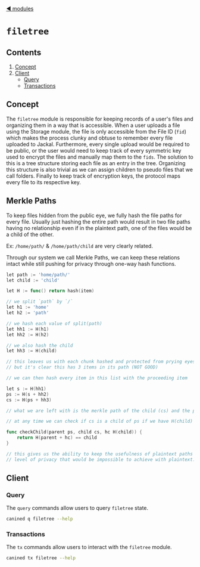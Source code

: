 <!--
order: 0
title: filetree Overview
parent:
  title: "filetree"
-->
[◀ modules](/x/README.md)

# `filetree`

## Contents
1. [Concept](#concept)
2. [Client](#client)
    + [Query](#query)
    + [Transactions](#transactions)


## Concept
The `filetree` module is responsible for keeping records of a user's files and organizing them in a way that is accessible. When a user uploads a file using the Storage module, the file is only accessible from the File ID (`fid`) which makes the process clunky and obtuse to remember every file uploaded to Jackal. Furthermore, every single upload would be required to be public, or the user would need to keep track of every symmetric key used to encrypt the files and manually map them to the `fids`. The solution to this is a tree structure storing each file as an entry in the tree. Organizing this structure is also trivial as we can assign children to pseudo files that we call folders. Finally to keep track of encryption keys, the protocol maps every file to its respective key.

## Merkle Paths
To keep files hidden from the public eye, we fully hash the file paths for every file. Usually just hashing the entire path would result in two file paths having no relationship even if in the plaintext path, one of the files would be a child of the other.

Ex: `/home/path/` & `/home/path/child` are very clearly related.

Through our system we call Merkle Paths, we can keep these relations intact while still pushing for privacy through one-way hash functions.

```go
let path := 'home/path/'
let child := 'child'

let H := func() return hash(item)

// we split `path` by `/`
let h1 := 'home'
let h2 := 'path'

// we hash each value of split(path)
let hh1 := H(h1)
let hh2 := H(h2)

// we also hash the child
let hh3 := H(child)

// this leaves us with each chunk hashed and protected from prying eyes already, 
// but it's clear this has 3 items in its path (NOT GOOD)

// we can then hash every item in this list with the proceeding item

let s := H(hh1)
ps := H(s + hh2)
cs := H(ps + hh3)

// what we are left with is the merkle path of the child (cs) and the path of the parent (ps)

// at any time we can check if cs is a child of ps if we have H(child)

func checkChild(parent ps, child cs, hc H(child)) {
    return H(parent + hc) == child
}

// this gives us the ability to keep the usefulness of plaintext paths but add a 
// level of privacy that would be impossible to achieve with plaintext.
```


## Client
### Query
The `query` commands allow users to query `filetree` state.
```sh
canined q filetree --help
```

### Transactions
The `tx` commands allow users to interact with the `filetree` module.
```sh
canined tx filetree --help
```
